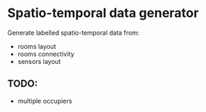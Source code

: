 # Spatio-temporal data generator

Generate labelled spatio-temporal data from:

* rooms layout
* rooms connectivity
* sensors layout

## TODO:

* multiple occupiers

